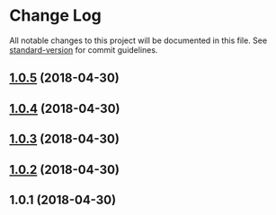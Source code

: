 # Change Log

All notable changes to this project will be documented in this file. See [standard-version](https://github.com/conventional-changelog/standard-version) for commit guidelines.

<a name="1.0.5"></a>
## [1.0.5](https://github.com/devtin/sass-vars-to-json/compare/v1.0.4...v1.0.5) (2018-04-30)



<a name="1.0.4"></a>
## [1.0.4](https://github.com/devtin/sass-vars-to-json/compare/v1.0.3...v1.0.4) (2018-04-30)



<a name="1.0.3"></a>
## [1.0.3](https://github.com/devtin/sass-vars-to-json/compare/v1.0.2...v1.0.3) (2018-04-30)



<a name="1.0.2"></a>
## [1.0.2](https://github.com/devtin/sass-vars-to-json/compare/v1.0.1...v1.0.2) (2018-04-30)



<a name="1.0.1"></a>
## 1.0.1 (2018-04-30)
